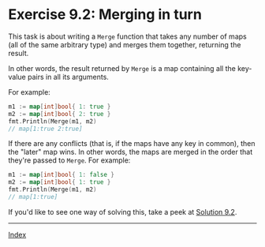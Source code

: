 # Exercise 9.2: Merging in turn

This task is about writing a `Merge` function that takes any number of maps (all of the same arbitrary type) and merges them together, returning the result.

In other words, the result returned by `Merge` is a map containing all the key-value pairs in all its arguments.

For example:

```go
m1 := map[int]bool{ 1: true }
m2 := map[int]bool{ 2: true }
fmt.Println(Merge(m1, m2)
// map[1:true 2:true]
```

If there are any conflicts (that is, if the maps have any key in common), then the "later" map wins. In other words, the maps are merged in the order that they're passed to `Merge`. For example:

```go
m1 := map[int]bool{ 1: false }
m2 := map[int]bool{ 1: true }
fmt.Println(Merge(m1, m2)
// map[1:true]
```

If you'd like to see one way of solving this, take a peek at [Solution 9.2](../../solutions/9.2/merge.go).

---

[Index](../../README.md)
